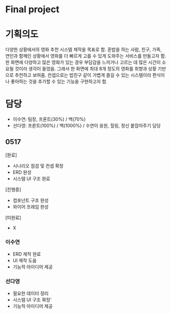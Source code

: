 # Final project

# 기획의도
다양한 상황에서의 영화 추천 시스템 제작을 목표로 함.
혼밥을 하는 사람, 친구, 가족, 연인과 함께인 상황에서 영화를 더 빠르게 고를 수 있게 도와주는 서비스를 만들고자 함.
한 화면에 다양하고 많은 영화가 있는 경우 부담감을 느끼거나 고르는 데 많은 시간이 소요될 것이라 생각이 들었음. 그래서 한 화면에 최대 8개 정도의 영화를 취향과 상황 기반으로 추천하고 보여줌.
컨셉으로는 밥친구 같이 가볍게 즐길 수 있는 시스템이라 편식이나 좋아하는 것을 추가할 수 있는 기능을 구현하고자 함.

# 담당
- 이수연: 팀장, 프론트(30%) / 백(70%)
- 선다영: 프론트(100%) / 백(1000%) / 수연이 응원, 힐링, 정신 붙잡아주기 담당


## 0517
[완료]
- 시나리오 점검 및 컨셉 확정
- ERD 완성
- 시스템 UI 구조 완료

[진행중]
- 컴포넌트 구조 완성
- 와이어 프레임 완성

[미완료]
- X

### 이수연
- ERD 제작 완료
- UI 제작 도움
- 기능적 아이디어 제공

### 선다영
- 필요한 데이터 정리
- 시스템 UI 구조 확정'
- 기능적 아이디어 제공
